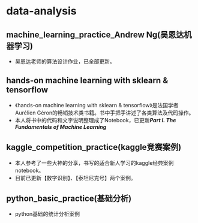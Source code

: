 # data-analysis

## machine_learning_practice_Andrew Ng(吴恩达机器学习)
* 吴恩达老师的算法设计作业，已全部更新。

## hands-on machine learning with sklearn & tensorflow
* 《hands-on machine learning with sklearn & tensorflow》是法国学者Aurélien Géron的畅销技术类书籍。书中手把手讲述了各类算法及代码操作。
*  本人将书中的代码和文字说明整理成了Notebook，已更新***Part I. The Fundamentals of Machine Learning***

## kaggle_competition_practice(kaggle竞赛案例)
* 本人参考了一些大神的分享，书写的适合新人学习的kaggle经典案例notebook。
* 目前已更新【数字识别】、【泰坦尼克号】两个案例。

## python_basic_practice(基础分析)
* python基础的统计分析案例